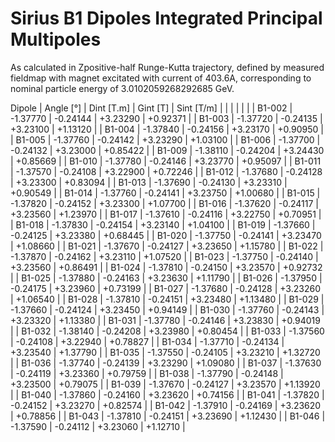 Sirius B1 Dipoles Integrated Principal Multipoles
=================================================

As calculated in Zpositive-half Runge-Kutta trajectory,
defined by measured fieldmap with magnet excitated with current of 403.6A,
corresponding to nominal particle energy of 3.0102059268292685 GeV.

  Dipole   |  Angle [°]   |  Dint [T.m]  |   Gint [T]   |  Sint [T/m]  |
           |              |              |              |              |
|  B1-002  |   -1.37770   |   -0.24144   |   +3.23290   |   +0.92371   |
|  B1-003  |   -1.37720   |   -0.24135   |   +3.23100   |   +1.13120   |
|  B1-004  |   -1.37840   |   -0.24156   |   +3.23170   |   +0.90950   |
|  B1-005  |   -1.37760   |   -0.24142   |   +3.23290   |   +1.03100   |
|  B1-006  |   -1.37700   |   -0.24132   |   +3.23000   |   +0.85422   |
|  B1-009  |   -1.38110   |   -0.24204   |   +3.24430   |   +0.85669   |
|  B1-010  |   -1.37780   |   -0.24146   |   +3.23770   |   +0.95097   |
|  B1-011  |   -1.37570   |   -0.24108   |   +3.22900   |   +0.72246   |
|  B1-012  |   -1.37680   |   -0.24128   |   +3.23300   |   +0.83094   |
|  B1-013  |   -1.37690   |   -0.24130   |   +3.23310   |   +0.90549   |
|  B1-014  |   -1.37760   |   -0.24141   |   +3.23750   |   +1.00680   |
|  B1-015  |   -1.37820   |   -0.24152   |   +3.23300   |   +1.07700   |
|  B1-016  |   -1.37620   |   -0.24117   |   +3.23560   |   +1.23970   |
|  B1-017  |   -1.37610   |   -0.24116   |   +3.22750   |   +0.70951   |
|  B1-018  |   -1.37830   |   -0.24154   |   +3.23140   |   +1.04100   |
|  B1-019  |   -1.37660   |   -0.24125   |   +3.23380   |   +0.68445   |
|  B1-020  |   -1.37750   |   -0.24141   |   +3.23470   |   +1.08660   |
|  B1-021  |   -1.37670   |   -0.24127   |   +3.23650   |   +1.15780   |
|  B1-022  |   -1.37870   |   -0.24162   |   +3.23110   |   +1.07520   |
|  B1-023  |   -1.37750   |   -0.24140   |   +3.23560   |   +0.86491   |
|  B1-024  |   -1.37810   |   -0.24150   |   +3.23570   |   +0.92732   |
|  B1-025  |   -1.37880   |   -0.24163   |   +3.23630   |   +1.11790   |
|  B1-026  |   -1.37950   |   -0.24175   |   +3.23960   |   +0.73199   |
|  B1-027  |   -1.37680   |   -0.24128   |   +3.23260   |   +1.06540   |
|  B1-028  |   -1.37810   |   -0.24151   |   +3.23480   |   +1.13480   |
|  B1-029  |   -1.37660   |   -0.24124   |   +3.23450   |   +0.94149   |
|  B1-030  |   -1.37760   |   -0.24143   |   +3.23320   |   +1.13380   |
|  B1-031  |   -1.37780   |   -0.24146   |   +3.23830   |   +0.94019   |
|  B1-032  |   -1.38140   |   -0.24208   |   +3.23980   |   +0.80454   |
|  B1-033  |   -1.37560   |   -0.24108   |   +3.22940   |   +0.78827   |
|  B1-034  |   -1.37710   |   -0.24134   |   +3.23540   |   +1.37790   |
|  B1-035  |   -1.37550   |   -0.24105   |   +3.23210   |   +1.32720   |
|  B1-036  |   -1.37740   |   -0.24139   |   +3.23290   |   +1.09080   |
|  B1-037  |   -1.37630   |   -0.24119   |   +3.23360   |   +0.79759   |
|  B1-038  |   -1.37790   |   -0.24148   |   +3.23500   |   +0.79075   |
|  B1-039  |   -1.37670   |   -0.24127   |   +3.23570   |   +1.13920   |
|  B1-040  |   -1.37860   |   -0.24160   |   +3.23620   |   +0.74156   |
|  B1-041  |   -1.37820   |   -0.24152   |   +3.23270   |   +0.82574   |
|  B1-042  |   -1.37910   |   -0.24169   |   +3.23620   |   +0.78856   |
|  B1-043  |   -1.37810   |   -0.24151   |   +3.23690   |   +1.12430   |
|  B1-046  |   -1.37590   |   -0.24112   |   +3.23060   |   +1.12710   |
